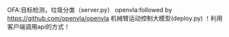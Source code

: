 OFA:目标检测，垃圾分类（server.py）
openvla:followed by https://github.com/openvla/openvla
机械臂运动控制大模型(deploy.py)
！利用客户端调用api的方式！
